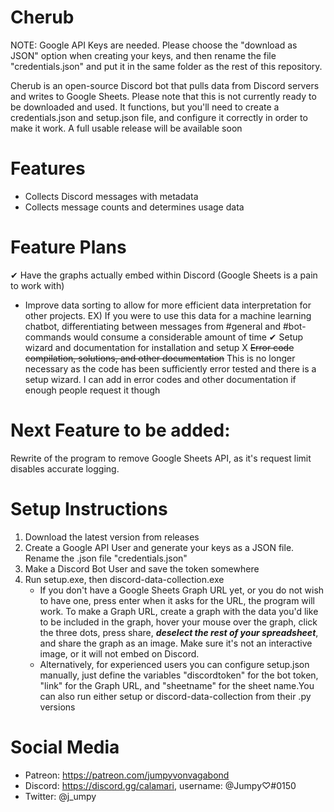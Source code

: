 # Cherub
NOTE: Google API Keys are needed. Please choose the "download as JSON" option when creating your keys, and then rename the file "credentials.json" and put it in the same folder as the rest of this repository.

Cherub is an open-source Discord bot that pulls data from Discord servers and writes to Google Sheets.
Please note that this is not currently ready to be downloaded and used. It functions, but you'll need to create a credentials.json and setup.json file, and configure it correctly in order to make it work. A full usable release will be available soon

# Features
- Collects Discord messages with metadata
- Collects message counts and determines usage data

# Feature Plans
✔ Have the graphs actually embed within Discord (Google Sheets is a pain to work with)
- Improve data sorting to allow for more efficient data interpretation for other projects. 
      EX) If you were to use this data for a machine learning chatbot, differentiating between messages from #general and #bot-commands               would consume a considerable amount of time
✔ Setup wizard and documentation for installation and setup
X ~~Error code compilation, solutions, and other documentation~~
This is no longer necessary as the code has been sufficiently error tested and there is a setup wizard. I can add in error codes and               other documentation if enough people request it though

# Next Feature to be added:
Rewrite of the program to remove Google Sheets API, as it's request limit disables accurate logging.

# Setup Instructions
1. Download the latest version from releases
2. Create a Google API User and generate your keys as a JSON file. Rename the .json file "credentials.json"
3. Make a Discord Bot User and save the token somewhere
4. Run setup.exe, then discord-data-collection.exe
      * If you don't have a Google Sheets Graph URL yet, or you do not wish to have one, press enter when it asks for the URL, the program         will work. To make a Graph URL, create a graph with the data you'd like to be included in the graph, hover your mouse over the             graph, click the three dots, press share, ***deselect the rest of your spreadsheet***, and share the graph as an image. Make sure           it's not an interactive image, or it will not embed on Discord.
      * Alternatively, for experienced users you can configure setup.json manually, just define the variables "discordtoken" for the bot           token, "link" for the Graph URL, and "sheetname" for the sheet name.You can also run either setup or discord-data-collection from           their .py versions

# Social Media
- Patreon: https://patreon.com/jumpyvonvagabond
- Discord: https://discord.gg/calamari, username: @Jumpy♡#0150
- Twitter: @j_umpy

